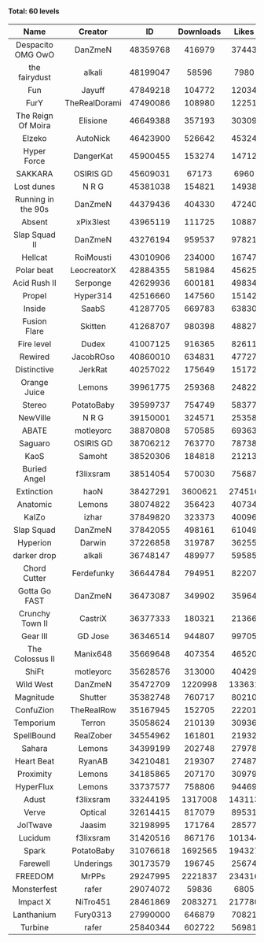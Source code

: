 #### Total: 60 levels

| Name | Creator | ID | Downloads | Likes |
|:---:|:---:|:---:|:---:|:---:|
| Despacito OMG OwO | DanZmeN | 48359768 | 416979 | 37443
| the fairydust | alkali | 48199047 | 58596 | 7980
| Fun | Jayuff | 47849218 | 104772 | 12034
| FurY | TheRealDorami | 47490086 | 108980 | 12251
| The Reign Of Moira | Elisione | 46649388 | 357193 | 30309
| Elzeko | AutoNick | 46423900 | 526642 | 45324
| Hyper Force | DangerKat | 45900455 | 153274 | 14712
| SAKKARA | OSIRIS GD | 45609031 | 67173 | 6960
| Lost dunes | N R G | 45381038 | 154821 | 14938
| Running in the 90s | DanZmeN | 44379436 | 404330 | 47240
| Absent | xPix3lest | 43965119 | 111725 | 10887
| Slap Squad II | DanZmeN | 43276194 | 959537 | 97821
| Hellcat | RoiMousti | 43010906 | 234000 | 16747
| Polar beat | LeocreatorX | 42884355 | 581984 | 45625
| Acid Rush II | Serponge | 42629936 | 600181 | 49834
| Propel | Hyper314 | 42516660 | 147560 | 15142
| Inside | SaabS | 41287705 | 669783 | 63830
| Fusion Flare | Skitten | 41268707 | 980398 | 48827
| Fire level | Dudex | 41007125 | 916365 | 82611
| Rewired | JacobROso | 40860010 | 634831 | 47727
| Distinctive | JerkRat | 40257022 | 175649 | 15172
| Orange Juice | Lemons | 39961775 | 259368 | 24822
| Stereo | PotatoBaby | 39599737 | 754749 | 58377
| NewVille | N R G | 39150001 | 324571 | 25358
| ABATE | motleyorc | 38870808 | 570585 | 69363
| Saguaro | OSIRIS GD | 38706212 | 763770 | 78738
| KaoS | Samoht | 38520306 | 184818 | 21213
| Buried Angel | f3lixsram | 38514054 | 570030 | 75687
| Extinction | haoN | 38427291 | 3600621 | 274516
| Anatomic | Lemons | 38074822 | 356423 | 40734
| KaIZo | izhar | 37849820 | 323373 | 40096
| Slap Squad | DanZmeN | 37842055 | 498161 | 61049
| Hyperion | Darwin | 37226858 | 319787 | 36255
| darker drop | alkali | 36748147 | 489977 | 59585
| Chord Cutter | Ferdefunky | 36644784 | 794951 | 82207
| Gotta Go FAST | DanZmeN | 36473087 | 349902 | 35964
| Crunchy Town II | CastriX | 36377333 | 180321 | 21366
| Gear III | GD Jose | 36346514 | 944807 | 99705
| The Colossus II | Manix648 | 35669648 | 407354 | 46520
| ShiFt | motleyorc | 35628576 | 313000 | 40429
| Wild West | DanZmeN | 35472709 | 1220998 | 133631
| Magnitude | Shutter | 35382748 | 760717 | 80210
| ConfuZion | TheRealRow | 35167945 | 152705 | 22201
| Temporium | Terron | 35058624 | 210139 | 30936
| SpellBound | RealZober | 34554962 | 161801 | 21932
| Sahara | Lemons | 34399199 | 202748 | 27978
| Heart Beat | RyanAB | 34210481 | 219307 | 27487
| Proximity | Lemons | 34185865 | 207170 | 30979
| HyperFlux | Lemons | 33737577 | 758806 | 94469
| Adust | f3lixsram | 33244195 | 1317008 | 143113
| Verve | Optical | 32614415 | 817079 | 89531
| JolTwave | Jaasim | 32198995 | 171764 | 28577
| Lucidum | f3lixsram | 31420516 | 867176 | 101344
| Spark | PotatoBaby | 31076618 | 1692565 | 194327
| Farewell | Underings | 30173579 | 196745 | 25674
| FREEDOM | MrPPs | 29247995 | 2221837 | 234316
| Monsterfest | rafer | 29074072 | 59836 | 6805
| Impact X | NiTro451 | 28461869 | 2083271 | 217780
| Lanthanium | Fury0313 | 27990000 | 646879 | 70821
| Turbine | rafer | 25840344 | 602722 | 56981
